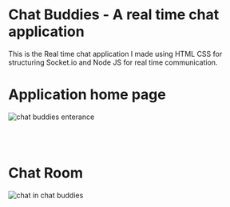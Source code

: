# Chat Buddies - A real time chat application
This is the Real time chat application I made using HTML CSS for structuring Socket.io and  Node JS for real time communication. 


<h1>Application home page</h1>

![chat buddies enterance](https://user-images.githubusercontent.com/92618022/160637561-e532d329-6fec-486e-a88d-27586b3dc77d.png)

<br><br>

<h1>Chat Room</h1>

![chat in chat buddies](https://user-images.githubusercontent.com/92618022/160637977-b6fa2d04-3c9d-40e2-8cdd-f36336ca59bc.jpg)
